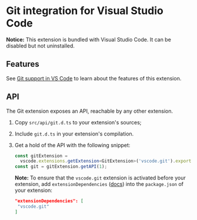 # Git integration for Visual Studio Code

**Notice:** This extension is bundled with Visual Studio Code. It can be disabled but not uninstalled.

## Features

See [Git support in VS Code](https://code.visualstudio.com/docs/editor/versioncontrol#_git-support) to learn about the features of this extension.

## API

The Git extension exposes an API, reachable by any other extension.

1. Copy `src/api/git.d.ts` to your extension's sources;
2. Include `git.d.ts` in your extension's compilation.
3. Get a hold of the API with the following snippet:

   ```ts
   const gitExtension =
     vscode.extensions.getExtension<GitExtension>('vscode.git').exports;
   const git = gitExtension.getAPI(1);
   ```

   **Note:** To ensure that the `vscode.git` extension is activated before your extension, add `extensionDependencies` ([docs](https://code.visualstudio.com/api/references/extension-manifest)) into the `package.json` of your extension:

   ```json
   "extensionDependencies": [
   	"vscode.git"
   ]
   ```
